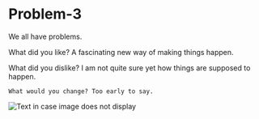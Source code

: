 # Problem-3
We all have problems. 

What did you like? A fascinating new way of making things happen. 
 
 What did you dislike? I am not quite sure yet how things are supposed to happen. 
   
    What would you change? Too early to say. 


![Text in case image does not display](https://cloud.githubusercontent.com/assets/21999033/18541851/3cd53926-7b17-11e6-87f8-ffc1fa0d0294.JPG)<br/>
